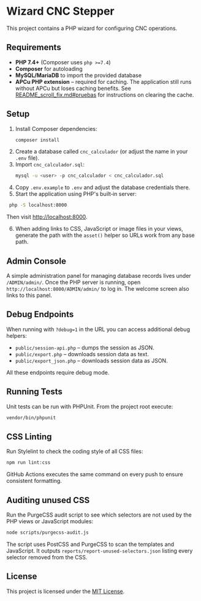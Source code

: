 # Wizard CNC Stepper

This project contains a PHP wizard for configuring CNC operations.

## Requirements

- **PHP 7.4+** (Composer uses `php >=7.4`)
- **Composer** for autoloading
- **MySQL/MariaDB** to import the provided database
- **APCu PHP extension** – required for caching. The application still runs
  without APCu but loses caching benefits. See
  [README_scroll_fix.md#pruebas](README_scroll_fix.md#pruebas) for instructions
  on clearing the cache.

## Setup

1. Install Composer dependencies:
   ```bash
   composer install
   ```
2. Create a database called `cnc_calculador` (or adjust the name in your `.env` file).
3. Import `cnc_calculador.sql`:
   ```bash
   mysql -u <user> -p cnc_calculador < cnc_calculador.sql
   ```
4. Copy `.env.example` to `.env` and adjust the database credentials there.
5. Start the application using PHP's built‑in server:
 ```bash
  php -S localhost:8000
  ```
  Then visit [http://localhost:8000](http://localhost:8000).

6. When adding links to CSS, JavaScript or image files in your views, generate the
   path with the `asset()` helper so URLs work from any base path.

## Admin Console

A simple administration panel for managing database records lives under
`/ADMIN/admin/`. Once the PHP server is running, open
`http://localhost:8000/ADMIN/admin/` to log in. The welcome screen also links to
this panel.

## Debug Endpoints

When running with `?debug=1` in the URL you can access additional debug helpers:

- `public/session-api.php` – dumps the session as JSON.
- `public/export.php` – downloads session data as text.
- `public/export_json.php` – downloads session data as JSON.

All these endpoints require debug mode.

## Running Tests

Unit tests can be run with PHPUnit. From the project root execute:

```bash
vendor/bin/phpunit
```

## CSS Linting

Run Stylelint to check the coding style of all CSS files:

```bash
npm run lint:css
```

GitHub Actions executes the same command on every push to ensure consistent formatting.

## Auditing unused CSS

Run the PurgeCSS audit script to see which selectors are not used by the PHP views or JavaScript modules:

```bash
node scripts/purgecss-audit.js
```

The script uses PostCSS and PurgeCSS to scan the templates and JavaScript. It outputs `reports/report-unused-selectors.json` listing every selector removed from the CSS.

## License

This project is licensed under the [MIT License](LICENSE).
